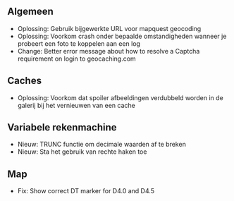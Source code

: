 ## Algemeen
- Oplossing: Gebruik bijgewerkte URL voor mapquest geocoding
- Oplossing: Voorkom crash onder bepaalde omstandigheden wanneer je probeert een foto te koppelen aan een log
- Change: Better error message about how to resolve a Captcha requirement on login to geocaching.com

## Caches
- Oplossing: Voorkom dat spoiler afbeeldingen verdubbeld worden in de galerij bij het vernieuwen van een cache

## Variabele rekenmachine
- Nieuw: TRUNC functie om decimale waarden af te breken
- Nieuw: Sta het gebruik van rechte haken toe

## Map
- Fix: Show correct DT marker for D4.0 and D4.5

